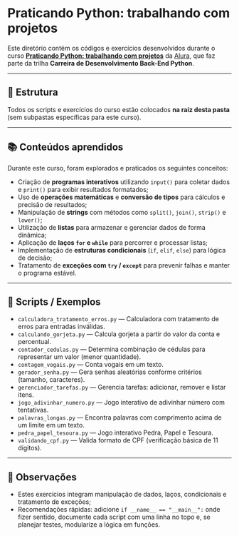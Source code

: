 # Praticando Python: trabalhando com projetos

Este diretório contém os códigos e exercícios desenvolvidos durante o curso **[Praticando Python: trabalhando com projetos](https://cursos.alura.com.br/course/praticando-python-trabalhando-projetos)** da [Alura](https://www.alura.com.br/), que faz parte da trilha **Carreira de Desenvolvimento Back-End Python**.

---

## 📂 Estrutura
Todos os scripts e exercícios do curso estão colocados **na raiz desta pasta** (sem subpastas específicas para este curso).

---

## 📚 Conteúdos aprendidos
Durante este curso, foram explorados e praticados os seguintes conceitos:

- Criação de **programas interativos** utilizando `input()` para coletar dados e `print()` para exibir resultados formatados;  
- Uso de **operações matemáticas** e **conversão de tipos** para cálculos e precisão de resultados;  
- Manipulação de **strings** com métodos como `split()`, `join()`, `strip()` e `lower()`;  
- Utilização de **listas** para armazenar e gerenciar dados de forma dinâmica;  
- Aplicação de **laços `for` e `while`** para percorrer e processar listas;  
- Implementação de **estruturas condicionais** (`if`, `elif`, `else`) para lógica de decisão;  
- Tratamento de **exceções com `try` / `except`** para prevenir falhas e manter o programa estável.

---

## 🚀 Scripts / Exemplos
- `calculadora_tratamento_erros.py` — Calculadora com tratamento de erros para entradas inválidas.  
- `calculando_gorjeta.py` — Calcula gorjeta a partir do valor da conta e percentual.  
- `contador_cedulas.py` — Determina combinação de cédulas para representar um valor (menor quantidade).  
- `contagem_vogais.py` — Conta vogais em um texto.  
- `gerador_senha.py` — Gera senhas aleatórias conforme critérios (tamanho, caracteres).  
- `gerenciador_tarefas.py` — Gerencia tarefas: adicionar, remover e listar itens.  
- `jogo_adivinhar_numero.py` — Jogo interativo de adivinhar número com tentativas.  
- `palavras_longas.py` — Encontra palavras com comprimento acima de um limite em um texto.  
- `pedra_papel_tesoura.py` — Jogo interativo Pedra, Papel e Tesoura.  
- `validando_cpf.py` — Valida formato de CPF (verificação básica de 11 dígitos).

---

## 📝 Observações
- Estes exercícios integram manipulação de dados, laços, condicionais e tratamento de exceções;  
- Recomendações rápidas: adicione `if __name__ == "__main__":` onde fizer sentido, documente cada script com uma linha no topo e, se planejar testes, modularize a lógica em funções.
